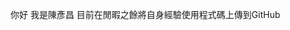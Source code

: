 你好 我是陳彥昌
目前在閒暇之餘將自身經驗使用程式碼上傳到GitHub

<!---
Rickychen66/Rickychen66 is a ✨ special ✨ repository because its `README.md` (this file) appears on your GitHub profile.
You can click the Preview link to take a look at your changes.
--->

